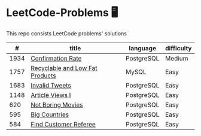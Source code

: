 # LeetCode-Problems :desktop_computer:
This repo consists LeetCode problems' solutions

| #  | title | language | difficulty |
| ------------- | ------------- | ------------- | ------------- | 
| 1934  | [Confirmation Rate](https://leetcode.com/problems/confirmation-rate/description/)  | PostgreSQL | Medium |
| 1757  | [Recyclable and Low Fat Products](https://leetcode.com/problems/recyclable-and-low-fat-products/description/)  | MySQL | Easy |
| 1683  | [Invalid Tweets](https://leetcode.com/problems/invalid-tweets/description/)  | PostgreSQL | Easy |
| 1148  | [Article Views I](https://leetcode.com/problems/article-views-i/description/)  | PostgreSQL | Easy |
| 620  | [Not Boring Movies](https://leetcode.com/problems/not-boring-movies/description/)  | PostgreSQL | Easy |
| 595  | [Big Countries](https://leetcode.com/problems/big-countries/description/)  | PostgreSQL | Easy |
| 584  | [Find Customer Referee](https://leetcode.com/problems/find-customer-referee/description/)  | PostgreSQL | Easy |
 
 